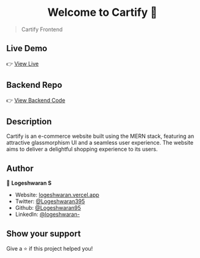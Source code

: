 <h1 align="center">Welcome to Cartify 👋</h1>


> Cartify Frontend

## Live Demo

👉 [View Live](https://the-cartify.vercel.app/)

## Backend Repo

👉 [View Backend Code](https://github.com/Logeshwaran95/Cartify-Backend)

## Description

Cartify is an e-commerce website built using the MERN stack, featuring an attractive glassmorphism UI and a seamless user experience. The website aims to deliver a delightful shopping experience to its users.

## Author

👤 **Logeshwaran S**

* Website: [logeshwaran.vercel.app](https://logeshwaran.vercel.app/)
* Twitter: [@Logeshwaran395](https://twitter.com/Logeshwaran395)
* Github: [@Logeshwaran95](https://github.com/Logeshwaran95)
* LinkedIn: [@logeshwaran-](https://linkedin.com/in/logeshwaran-)

## Show your support

Give a ⭐️ if this project helped you!
